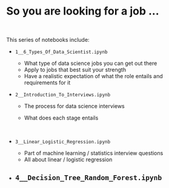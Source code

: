 # So you are looking for a job ...

<br>

This series of notebooks include:

- `1__6_Types_Of_Data_Scientist.ipynb`
   - What type of data science jobs you can get out there
   - Apply to jobs that best suit your strength
   - Have a realistic expectation of what the role entails and requirements for it
     <br>
     
- `2__Introduction_To_Interviews.ipynb`
  - The process for data science interviews
  - What does each stage entails
     
     <br>

- `3__Linear_Logistic_Regression.ipynb`
  - Part of machine learning / statistics interview questions
  - All about linear / logistic regression
   
- `4__Decision_Tree_Random_Forest.ipynb`
  - 

